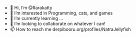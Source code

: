 - 👋 Hi, I’m @Rarakatty
- 👀 I’m interested in Programming, cats, and games
- 🌱 I’m currently learning ...
- 💞️ I’m looking to collaborate on whatever I can! 
- 📫 How to reach me derpibooru.org/profiles/NatraJellyfish

<!---
Rarakatty/Rarakatty is a ✨ special ✨ repository because its `README.md` (this file) appears on your GitHub profile.
You can click the Preview link to take a look at your changes.
--->
